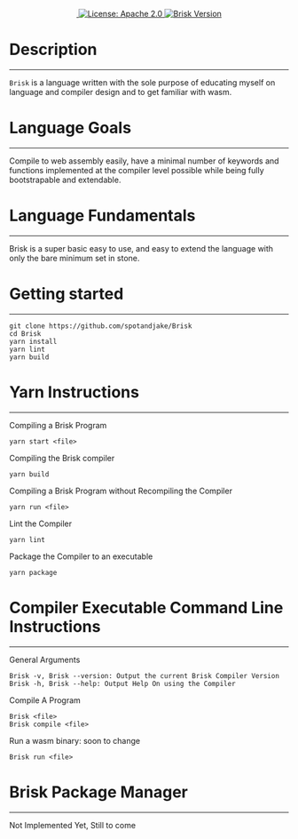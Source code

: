 <p align="center">
  <a href="https://github.com/spotandjake/Brisk">
    <img src="https://img.shields.io/github/repo-size/spotandjake/Brisk?color=%2350E6FF" alt="">
  </a>
  <a href="https://choosealicense.com/licenses/apache-2.0//">
    <img src="https://img.shields.io/github/license/spotandjake/Brisk?color=%2350E6FF&style=flat-square" alt="License: Apache 2.0">
  </a>
  <a href="https://github.com/spotandjake/Brisk">
    <img alt="Brisk Version" src="https://img.shields.io/github/package-json/v/spotandjake/Brisk?color=%2350E6FF&style=flat-square">
  </a>
</p>

# Description
***

`Brisk` is a language written with the sole purpose of educating myself on language and compiler design and to get familiar with wasm.
# Language Goals
***

Compile to web assembly easily, have a minimal number of keywords and functions implemented at the compiler level possible while being fully bootstrapable and extendable.
# Language Fundamentals
***

Brisk is a super basic easy to use, and easy to extend the language with only the bare minimum set in stone.

# Getting started
***

```
git clone https://github.com/spotandjake/Brisk
cd Brisk
yarn install
yarn lint
yarn build
```
# Yarn Instructions
***
Compiling a Brisk Program
```
yarn start <file>
```
Compiling the Brisk compiler
```
yarn build
```
Compiling a Brisk Program without Recompiling the Compiler
```
yarn run <file>
```
Lint the Compiler
```
yarn lint
```
Package the Compiler to an executable
```
yarn package
```

# Compiler Executable Command Line Instructions
***

General Arguments
```
Brisk -v, Brisk --version: Output the current Brisk Compiler Version
Brisk -h, Brisk --help: Output Help On using the Compiler
```
Compile A Program
```
Brisk <file>
Brisk compile <file>
```
Run a wasm binary: soon to change
```
Brisk run <file>
```
# Brisk Package Manager
***

Not Implemented Yet, Still to come
